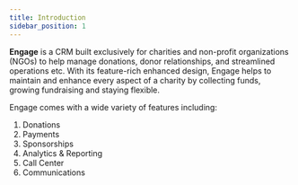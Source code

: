 ```yaml
---
title: Introduction
sidebar_position: 1
---
```


**Engage** is a CRM built exclusively for charities and non-profit organizations (NGOs) to help manage donations, donor relationships, and streamlined operations etc. With its feature-rich enhanced design, Engage helps to maintain and enhance every aspect of a charity by collecting funds, growing fundraising and staying flexible.

Engage comes with a wide variety of features including:

1. Donations
2. Payments
3. Sponsorships
4. Analytics & Reporting
5. Call Center
6. Communications










